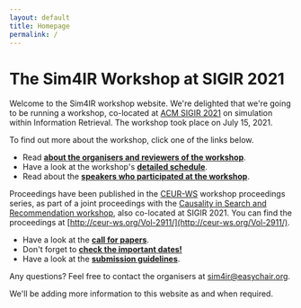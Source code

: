 ```yaml
---
layout: default
title: Homepage
permalink: /
---
```


# The Sim4IR Workshop at SIGIR 2021

Welcome to the Sim4IR workshop website. We're delighted that we're going to be running a workshop, co-located at [ACM SIGIR 2021](https://sigir.org/sigir2021/) on simulation within Information Retrieval. The workshop took place on July 15, 2021.

To find out more about the workshop, click one of the links below.

* Read **[about the organisers and reviewers of the workshop](/about)**.
* Have a look at the workshop's **[detailed schedule](/schedule)**.
* Read about the **[speakers who participated at the workshop](/speakers)**.

Proceedings have been published in the [CEUR-WS](http://ceur-ws.org/) workshop proceedings series, as part of a joint proceedings with the [Causality in Search and Recommendation workshop](https://csr21.github.io/), also co-located at SIGIR 2021. You can find the proceedings at [http://ceur-ws.org/Vol-2911/](http://ceur-ws.org/Vol-2911/).

* Have a look at the **[call for papers](/cfp)**.
* Don't forget to **[check the important dates!](/dates)**
* Have a look at the **[submission guidelines](/submission)**.

Any questions? Feel free to contact the organisers at [sim4ir@easychair.org](mailto:sim4ir@easychair.org).

We'll be adding more information to this website as and when required.